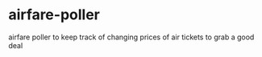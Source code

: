 # airfare-poller
airfare poller to keep track of changing prices of air tickets to grab a good deal
